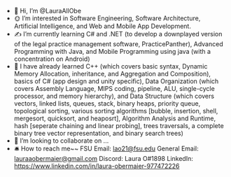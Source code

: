 - 🫡 Hi, I’m @LauraAllObe
- 🌞 I’m interested in Software Engineering, Software Architecture, Artificial Intelligence, and Web and Mobile App Development.
- ✍️ I’m currently learning C# and .NET (to develop a downplayed version of the legal practice management software, PracticePanther), Advanced Programming with Java, and Mobile Programming 
  using java (with a concentration on Android)
- 📒 I have already learned C++ (which covers basic syntax, Dynamic Memory Allocation, inheritance, and Aggregation and Composition), basics of C# (app design and unity specific), 
  Data Organization (which covers Assembly Language, MIPS coding, pipeline, ALU, single-cycle processor, and memory hierarchy), and Data Structure (which covers vectors, linked lists, 
  queues, stack, binary heaps, priority queue, topological sorting, various sorting algorithms [bubble, insertion, shell, mergesort, quicksort, and heaposrt], Algorithm Analysis and 
  Runtime, hash [seperate chaining and linear probing], trees traversals, a complete binary tree vector representation, and binary search trees)
- 🤝 I’m looking to collaborate on ...
- 🛎️ How to reach me~~
  FSU Email: lao21@fsu.edu
  General Email: lauraaobermaier@gmail.com
  Discord: Laura O#1898
  LinkedIn: https://www.linkedin.com/in/laura-obermaier-977472226

<!---
LauraAllObe/LauraAllObe is a ✨ special ✨ repository because its `README.md` (this file) appears on your GitHub profile.
You can click the Preview link to take a look at your changes.
--->
